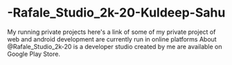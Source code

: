# -Rafale_Studio_2k-20-Kuldeep-Sahu
My running private projects
here's a link of some of my private project of web and android development are currently run in online platforms
About @Rafale_Studio_2k-20 is a developer studio created by me are available on Google Play Store.
